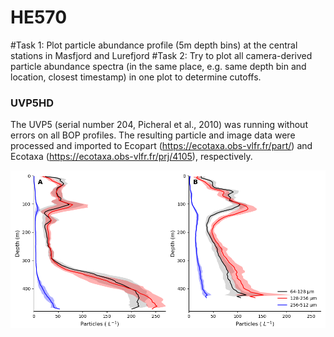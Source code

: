 # HE570
#Task 1: Plot particle abundance profile (5m depth bins) at the central stations in Masfjord and Lurefjord
#Task 2: Try to plot all camera-derived particle abundance spectra (in the same place, e.g. same depth bin and location, closest timestamp) in one plot to determine cutoffs.

### UVP5HD
The UVP5 (serial number 204, Picheral et al., 2010) was running without errors on all BOP profiles. The resulting particle and image data were processed and imported to Ecopart (https://ecotaxa.obs-vlfr.fr/part/) and Ecotaxa (https://ecotaxa.obs-vlfr.fr/prj/4105), respectively. 

![](./1_particle_profile_UVP5.png)
